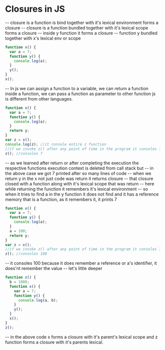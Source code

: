 # Closures in JS

-- closure is a function is bind together with it's lexical environment forms a closure
-- closure is a function bundled together with it's lexical scope forms a closure
-- inside y function it forms a closure
-- function y bundled together with x's lexical env or scope

```javascript
function x() {
  var a = 7;
  function y() {
    console.log(a);
  }
  y();
}
x();
```

-- In js we can assign a function to a variable, we can return a function inside a function, we can pass a function as parameter to other function js is different from other languages.

```javascript
function x() {
  var a = 7;
  function y() {
    console.log(a);
  }
  return y;
}
var z = x();
console.log(z); //it console entire z function
//if we invoke z() after any point of time in the program it consoles 7
z(); //consoles 7
```

-- as we learned after return or after completing the execution the respective functions execution context is deleted from call stack but
-- in the above case we got 7 printed after so many lines of code
-- when we return y in the x not just code was return it returns closure
-- that closure closed with a function along with it's lexical scope that was return
-- here while returning the function it remembers it's lexical environment
-- so when it tries to find a in the y function it does not find and it has a reference memory that is a function, as it remembers it, it prints 7

```javascript
function x() {
  var a = 7;
  function y() {
    console.log(a);
  }
  a = 100;
  return y;
}
var z = x();
//if we invoke z() after any point of time in the program it consoles 7
z(); //consoles 100
```

-- it consoles 100 because it does remember a reference or a's identifier, it does'nt remember the value
-- let's little deeper

```javascript
function z() {
  b = 1000;
  function x() {
    var a = 7;
    function y() {
      console.log(a, b);
    }
    y();
  }
  x();
}
z();
```

-- in the above code x forms a closure with it's parent's lexical scope and z function forms a closure with it's parents lexical.
